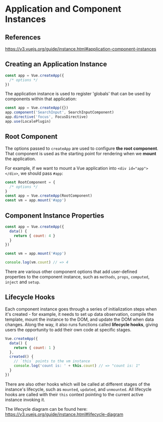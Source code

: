 # Application and Component Instances

## References

<https://v3.vuejs.org/guide/instance.html#application-component-instances>

## Creating an Application Instance

```js
const app = Vue.createApp({
  /* options */
})
```

The application instance is used to register 'globals' that can be used by components within that application:

```js
const app = Vue.createApp({})
app.component('SearchInput', SearchInputComponent)
app.directive('focus', FocusDirective)
app.use(LocalePlugin)
```

## Root Component

The options passed to `createApp` are used to configure **the root component**. That component is used as the starting point for rendering when we **mount** the application.

For example, if we want to mount a Vue application into `<div id="app"></div>`, we should pass `#app`:

```js
const RootComponent = {
  /* options */
}
const app = Vue.createApp(RootComponent)
const vm = app.mount('#app')
```

## Component Instance Properties

```js
const app = Vue.createApp({
  data() {
    return { count: 4 }
  }
})

const vm = app.mount('#app')

console.log(vm.count) // => 4
```

There are various other component options that add user-defined properties to the component instance, such as `methods`, `props`, `computed`, `inject` and `setup`.

## Lifecycle Hooks

Each component instance goes through a series of initialization steps when it's created - for example, it needs to set up data observation, compile the template, mount the instance to the DOM, and update the DOM when data changes. Along the way, it also runs functions called **lifecycle hooks**, giving users the opportunity to add their own code at specific stages.

```js
Vue.createApp({
  data() {
    return { count: 1 }
  },
  created() {
    // `this` points to the vm instance
    console.log('count is: ' + this.count) // => "count is: 1"
  }
})
```

There are also other hooks which will be called at different stages of the instance's lifecycle, such as `mounted`, `updated`, and `unmounted`. All lifecycle hooks are called with their `this` context pointing to the current active instance invoking it.

The lifecycle diagram can be found here: <https://v3.vuejs.org/guide/instance.html#lifecycle-diagram>
